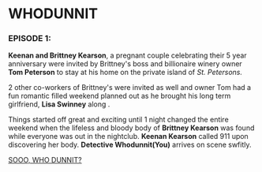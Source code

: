 # WHODUNNIT

### EPISODE 1:

**Keenan and Brittney Kearson**, a pregnant couple celebrating their 5 year anniversary were invited by Brittney's boss and billionaire winery owner **Tom Peterson** to stay at his home on the private island of *St. Petersons.*

2 other co-workers of Brittney's were invited as well and owner Tom had a fun romantic filled weekend planned out as he brought his long term girlfriend, **Lisa Swinney** along .

Things started off great and exciting until 1 night changed the entire weekend when the lifeless and bloody body of **Brittney Kearson** was found while everyone was out in the nightclub. **Keenan Kearson** called 911 upon discovering her body. **Detective Whodunnit(You)** arrives on scene swfitly.

[SOOO, WHO DUNNIT?](./scene1.md)



